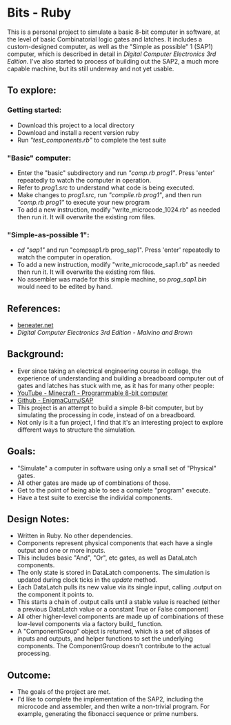# Bits - Ruby

This is a personal project to simulate a basic 8-bit computer in software, at the level of basic Combinatorial logic gates and latches.
It includes a custom-designed computer, as well as the "Simple as possible" 1 (SAP1) computer, which is described in detail in *Digital Computer Electronics 3rd Edition*.
I've also started to process of building out the SAP2, a much more capable machine, but its still underway and not yet usable.

## To explore:
### Getting started:
* Download this project to a local directory
* Download and install a recent version ruby
* Run *"test_components.rb"* to complete the test suite

### "Basic" computer:
- Enter the "basic" subdirectory and run *"comp.rb prog1"*.  Press 'enter' repeatedly to watch the computer in operation.
- Refer to *prog1.src* to understand what code is being executed.
- Make changes to *prog1.src*, run *"compile.rb prog1"*, and then run *"comp.rb prog1"* to execute your new program
- To add a new instruction, modify "write_microcode_1024.rb" as needed then run it.  It will overwrite the existing rom files.
	
### "Simple-as-possible 1":
- *cd "sap1"* and run "compsap1.rb prog_sap1".  Press 'enter' repeatedly to watch the computer in operation.
- To add a new instruction, modify "write_microcode_sap1.rb" as needed then run it.  It will overwrite the existing rom files.
- No assembler was made for this simple machine, so *prog_sap1.bin* would need to be edited by hand.

## References:
- [beneater.net](https://eater.net/8bit)
- *Digital Computer Electronics 3rd Edition - Malvino and Brown*

## Background:
- Ever since taking an electrical engineering course in college, the experience of understanding and building a breadboard computer 
out of gates and latches has stuck with me, as it has for many other people:  
- [YouTube - Minecraft - Programmable 8-bit computer](https://youtu.be/ydd6l3iYOZE)
- [Github - EnigmaCurry/SAP](https://github.com/EnigmaCurry/SAP)
- This project is an attempt to build a simple 8-bit computer, but by simulating the processing in code, instead of on a breadboard.
- Not only is it a fun project, I find that it's an interesting project to explore different ways to structure the simulation.

## Goals:
- "Simulate" a computer in software using only a small set of "Physical" gates.
- All other gates are made up of combinations of those.
- Get to the point of being able to see a complete "program" execute.
- Have a test suite to exercise the individal components.

## Design Notes:
- Written in Ruby.  No other dependencies.
- Components represent physical components that each have a single output and one or more inputs.  
- This includes basic "And", "Or", etc gates, as well as DataLatch components.
- The only state is stored in DataLatch components.  The simulation is updated during clock ticks in the *update* method. 
- Each DataLatch pulls its new value via its single input, calling .output on the component it points to.
- This starts a chain of .output calls until a stable value is reached (either a previous DataLatch value or a constant True or False component)
- All other higher-level components are made up of combinations of these low-level components via a factory build_ function.  
- A "ComponentGroup" object is returned, which is a set of aliases of inputs and outputs, and helper functions to set the underlying components.  The ComponentGroup doesn't contribute to the actual processing.

## Outcome:
- The goals of the project are met.
- I'd like to complete the implementation of the SAP2, including the microcode and assembler, and then write a non-trivial program.  For example, generating the fibonacci sequence or prime numbers.

